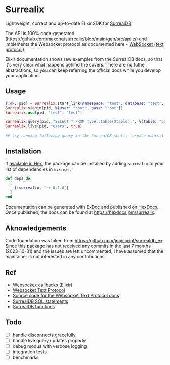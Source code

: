 # Surrealix

Lightweight, correct and up-to-date Elixir SDK for [SurrealDB](https://surrealdb.com/docs/integration/sdks).

The API is 100% code-generated (https://github.com/maxohq/surrealix/blob/main/gen/src/api.ts) and implements the Websocket protocol as documented here - [WebSocket (text protocol)](https://surrealdb.com/docs/integration/websocket/text).

Elixir documentation shows raw examples from the SurrealDB docs, so that it's very clear what happens behind the covers. There are no futher abstractions, so you can keep referring the official docs while you develop your application.

## Usage

```elixir
{:ok, pid} = Surrealix.start_link(namespace: "test", database: "test", debug: [:trace])
Surrealix.signin(pid, %{user: "root", pass: "root"})
Surrealix.use(pid, "test", "test")

Surrealix.query(pid, "SELECT * FROM type::table($table);", %{table: "person"})
Surrealix.live(pid, "users", true)

## try running following query in the SurrealDB shell: `create users:1 set name = "John"`
```

## Installation

If [available in Hex](https://hex.pm/docs/publish), the package can be installed
by adding `surrealix` to your list of dependencies in `mix.exs`:

```elixir
def deps do
  [
    {:surrealix, "~> 0.1.0"}
  ]
end
```

Documentation can be generated with [ExDoc](https://github.com/elixir-lang/ex_doc)
and published on [HexDocs](https://hexdocs.pm). Once published, the docs can
be found at <https://hexdocs.pm/surrealix>.

## Aknowledgements

Code foundation was taken from https://github.com/joojscript/surrealdb_ex. Since this package has not received any commits in the last 7 months (2023-10-31) and the issues are left uncommented, I have assumed that the maintainer is not interested in any contributions.

## Ref

- [Websockex callbacks (Elixir)](https://github.com/Azolo/websockex/blob/master/lib/websockex.ex)
- [Websocket Text Protocol](https://surrealdb.com/docs/integration/websocket/text)
- [Source code for the Websocket Text Protocol docs](https://github.com/surrealdb/www.surrealdb.com/blob/main/app/templates/docs/integration/websocket/text.hbs)
- [SurrealDB SQL statements](https://surrealdb.com/docs/surrealql/statements)
- [SurrealDB functions](https://surrealdb.com/docs/surrealql/functions)

## Todo

- [ ] handle disconnects gracefully
- [ ] handle live query updates properly
- [ ] debug modus with verbose logging
- [ ] integration tests
- [ ] benchmarks
